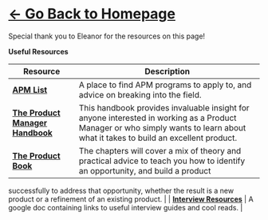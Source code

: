 # [<- Go Back to Homepage](home.md)

Special thank you to Eleanor for the resources on this page!

**Useful Resources**

| **Resource** | **Description** |
| --- | --- |
| [**APM List**](apmlist.com) | A place to find APM programs to apply to, and advice on breaking into the field. |
| [**The Product Manager Handbook**](https://drive.google.com/file/d/16qP2vkVuP_WhOgAKCkCntzpr_vWlcb_y/view) | This handbook provides invaluable insight for anyone interested in working as a Product Manager or who simply wants to learn about what it takes to build an excellent product. |
| [**The Product Book**](https://drive.google.com/file/d/1aVO9UyY15bs9fAy5Xc6vlCAv4XUT7bMX/view) | The chapters will cover a mix of theory and practical advice to teach you how to identify an opportunity, and build a product
successfully to address that opportunity, whether the result is a new
product or a refinement of an existing product. |
| [**Interview Resources**](https://docs.google.com/document/d/1DxaC3d4QmOaor2810tWQPi5Ws9ISHdcAxWCxI-Kc-cA/edit) | A google doc containing links to useful interview guides and cool reads. |